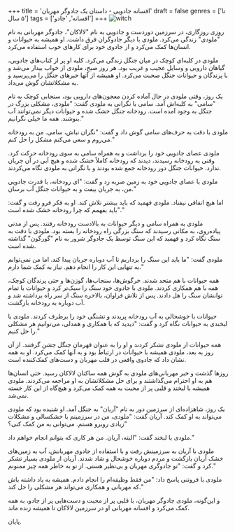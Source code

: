 +++
title = 'افسانه جادویی - داستان یک جادوگر مهربان'
draft = false
genres = ['تا ۵ سال']
tags = ['افسانه', 'جادو']
+++
![witch](/7.witch.jpg)

روزی روزگاری، در سرزمین دوردست و جادویی به نام "لالاکان"، جادوگر مهربانی به نام "ملودی" زندگی می‌کرد. ملودی با دیگر جادوگران فرق داشت. او همیشه به حیوانات و انسان‌ها کمک می‌کرد و از جادوی خود برای کارهای خوب استفاده می‌کرد.

ملودی در کلبه‌ای کوچک در میان جنگل زندگی می‌کرد. کلبه او پر از کتاب‌های جادویی، گیاهان دارویی و وسایل عجیب و غریب بود. هر روز صبح، ملودی از خواب بیدار می‌شد و با پرندگان و حیوانات جنگل صحبت می‌کرد. او همیشه از آنها خبرهای جنگل را می‌پرسید و به مشکلاتشان گوش می‌داد.

یک روز، وقتی ملودی در حال آماده کردن معجون‌های دارویی بود، سنجابی کوچک به نام "سامی" به کلبه‌اش آمد. سامی با نگرانی به ملودی گفت: "ملودی، مشکلی بزرگ در جنگل به وجود آمده است. رودخانه جنگل خشک شده و حیوانات دیگر نمی‌توانند آب بنوشند. همه ما خیلی نگرانیم."

ملودی با دقت به حرف‌های سامی گوش داد و گفت: "نگران نباش، سامی. من به رودخانه می‌روم و سعی می‌کنم مشکل را حل کنم."

ملودی عصای جادویی خود را برداشت و به همراه سامی به سوی رودخانه حرکت کرد. وقتی به رودخانه رسیدند، دیدند که رودخانه کاملاً خشک شده و هیچ آبی در آن جریان ندارد. حیوانات جنگل دور رودخانه جمع شده بودند و با نگرانی به ملودی نگاه می‌کردند.

ملودی با عصای جادویی خود به زمین ضربه زد و گفت: "ای رودخانه، با قدرت جادویی من، به جریان بیفت و به حیوانات جنگل آب برسان."

اما هیچ اتفاقی نیفتاد. ملودی فهمید که باید بیشتر تلاش کند. او به فکر فرو رفت و گفت: "باید بفهمم که چرا رودخانه خشک شده است."

ملودی به همراه سامی و دیگر حیوانات به بالادست رودخانه رفتند. پس از مدتی پیاده‌روی، به مکانی رسیدند که سنگ بزرگی راه رودخانه را بسته بود. ملودی با دقت به سنگ نگاه کرد و فهمید که این سنگ توسط یک جادوگر شرور به نام "گورگون" گذاشته شده است.

ملودی گفت: "ما باید این سنگ را برداریم تا آب دوباره جریان پیدا کند. اما من نمی‌توانم به تنهایی این کار را انجام دهم. نیاز به کمک شما دارم."

همه حیوانات با هم متحد شدند. خرگوش‌ها، سنجاب‌ها، گوزن‌ها و حتی پرندگان کوچک، همه با هم همکاری کردند. ملودی با جادوی خود سنگ را سبک‌تر کرد و حیوانات با تمام توانشان سنگ را هل دادند. پس از تلاش فراوان، بالاخره سنگ از سر راه برداشته شد و آب دوباره به رودخانه بازگشت.

حیوانات با خوشحالی به آب رودخانه پریدند و تشنگی خود را برطرف کردند. ملودی با لبخندی به حیوانات نگاه کرد و گفت: "دیدید که با همکاری و همدلی، می‌توانیم هر مشکلی را حل کنیم."

همه حیوانات از ملودی تشکر کردند و او را به عنوان قهرمان جنگل جشن گرفتند. از آن روز به بعد، ملودی همیشه با حیوانات در ارتباط بود و به آنها کمک می‌کرد. او به همه نشان داد که جادوی واقعی در قلب مهربان و دست‌های کمک‌کننده است.

روزها گذشت و خبر مهربانی‌های ملودی به گوش همه ساکنان لالاکان رسید. حتی انسان‌ها هم به او احترام می‌گذاشتند و برای حل مشکلاتشان به او مراجعه می‌کردند. ملودی همیشه با لبخند و قلبی پر از محبت به همه کمک می‌کرد و هیچ‌گاه از این کار خسته نمی‌شد.

یک روز، شاهزاده‌ای از سرزمین دور به نام "آریان" به جنگل آمد. او شنیده بود که ملودی می‌تواند به او کمک کند. آریان گفت: "ملودی، من در سرزمینم با خشکسالی و مشکلات زیادی روبرو هستم. می‌توانی به من کمک کنی؟"

ملودی با لبخند گفت: "البته، آریان. من هر کاری که بتوانم انجام خواهم داد."

ملودی با آریان به سرزمینش رفت و با استفاده از جادوی مهربانش، آب به زمین‌های خشک آریان بازگشت و مردم دوباره خوشحال و شاد شدند. آریان از ملودی بسیار تشکر کرد و گفت: "تو جادوگری مهربان و بی‌نظیر هستی. از تو به خاطر همه چیز ممنونم."

ملودی با فروتنی پاسخ داد: "من فقط وظیفه‌ام را انجام دادم. همیشه به یاد داشته باش که مهربانی و همکاری می‌تواند هر مشکلی را حل کند."

و این‌گونه، ملودی جادوگر مهربان، با قلبی پر از محبت و دست‌هایی پر از جادو، به همه کمک می‌کرد و افسانه مهربانی او در سرزمین لالاکان تا همیشه زنده ماند.

پایان.